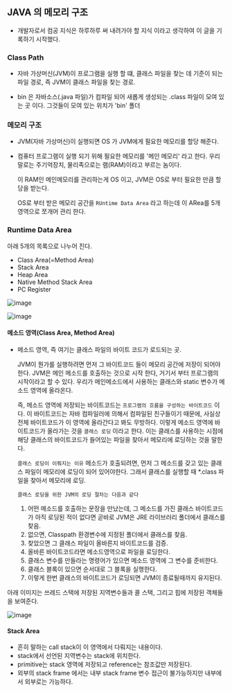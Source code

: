 
## JAVA 의 메모리 구조 

  - 개발자로서 컴공 지식은 하루하루 써 내려가야 할 지식 이라고 생각하여 이 글을 기록하기 시작했다.




  ### Class Path
  
  - 자바 가상머신(JVM)이 프로그램을 실행 할 떄, 클래스 파일을 찾는 데 기준이 되는 파일 경로, 즉 JVM이 클래스 파일을 찾는 경로.
  
  - bin 은 자바소스(.java 파일)가 컴파일 되어 새롭게 생성되는 .class 파일이 모여 있는 곳 이다.
    그것들이 모여 있는 위치가 'bin' 폴더
    
    
  
  ### 메모리 구조
  
  - JVM(자바 가상머신)이 실행되면 OS 가 JVM에게 필요한 메모리를 할당 해준다.

  - 컴퓨터 프로그램이 실행 되기 위해 필요한 메모리를 '메인 메모리' 라고 한다. 우리말로는 주기억장치, 물리족으로는 램(RAM)이라고 부르는 놈이다.
  
    이 RAM인 메인메모리를 관리하는게 OS 이고, JVM은 OS로 부터 필요한 만큼 할당을 받는다.
    
    OS로 부터 받은 메모리 공간을 `RUntime Data Area` 라고 하는데 이 ARea를 5개 영역으로 쪼개어 관리 한다.
    
    
 ### Runtime Data Area
 
 아래 5개의 목록으로 나누어 진다.
 
  - Class Area(=Method Area)
  - Stack Area
  - Heap Area
  - Native Method Stack Area
  - PC Register

![image](https://user-images.githubusercontent.com/79154652/142319803-cde439fe-5e01-45be-9a19-0e761d4527d3.png)

![image](https://user-images.githubusercontent.com/79154652/142320030-69df5ee1-e3ec-4c73-b290-0e099d18710a.png)



  #### 메소드 영역(Class Area, Method Area)
  
  - 메소드 영역, 즉 여기는 클래스 파일의 바이트 코드가 로드되는 곳.
    
    JVM이 뭔가를 실행하려면 먼저 그 바이트코드 들이 메모리 공간에 저장이 되어야 한다.
    JVM은 메인 메소드를 호출하는 것으로 시작 한다, 거기서 부터 프로그램의 시작이라고 할 수 있다.
    우리가 메인메소드에서 사용하는 클래스와 static 변수가 메소드 영역에 올라온다.
    
    즉, 메소드 영역에 저장되는 바이트코드는 `프로그램의 흐름을 구성하는 바이트코드` 이다.
    이 바이트코드는 자바 컴파일러에 의해서 컴파일된 친구들이기 때문에, 사실상 전체 바이트코드가 이 영역에 올라간다고 봐도 무방하다.
    이렇게 메소드 영역에 바이트코드가 올라가는 것을 `클래스 로딩` 이라고 한다.
    이는 클래스를 사용하는 시점에 해당 클래스의 바이트코드가 들어있는 파일을 찾아서 메모리에 로딩하는 것을 말한다.
    
    `클래스 로딩이 이뤄지는 이유`
    메소드가 호출되려면, 먼저 그 메소드를 갖고 있는 클래스 파일이 메모리에 로딩이 되어 있어야한다.
    그래서 클래스를 실행할 때 *.class 파일을 찾아서 메모리에 로딩.
    
    `클래스 로딩을 위한 JVM의 로딩 절차는 다음과 같다`
    1. 어떤 메소드를 호출하는 문장을 만났는데, 그 메소드를 가진 클래스 바이트코드가 아직 로딩된 적이 없다면 곧바로 JVM은 JRE 라이브러리
       폴더에서 클래스를 찾음.
    2. 없으면, Classpath 환경변수에 지정된 폴더에서 클래스를 찾음.
    3. 찾았으면 그 클래스 파일이 올바른지 바이트코드를 검증.
    4. 올바른 바이트코드라면 메소드영역으로 파일을 로딩한다.
    5. 클래스 변수를 만들라는 명령어가 있으면 메소드 영역에 그 변수를 준비한다.
    6. 클래스 블록이 있으면 순서대로 그 블록을 실행한다.
    7. 이렇게 한번 클래스의 바이트코드가 로딩되면 JVM이 종료될때까지 유지된다.

아래 이미지는 쓰레드 스택에 저장된 지역변수들과 콜 스택, 그리고 힙에 저장된 객체들을 보여준다.

![image](https://user-images.githubusercontent.com/79154652/142522612-6a90c4e8-8b26-4822-a155-b838b6713269.png)


  #### Stack Area
  
   - 흔히 말하는 call stack이 이 영역에서 다뤄지는 내용이다.
   - stack에서 선언된 지역변수는 stack에 위치한다.
   - primitive는 stack 영역에 저장되고 reference는 참조값만 저장된다.
   - 외부의 stack frame 에서는 내부 stack frame 변수 접근이 불가능하지만 내부에서 외부로는 가능하다.
   
